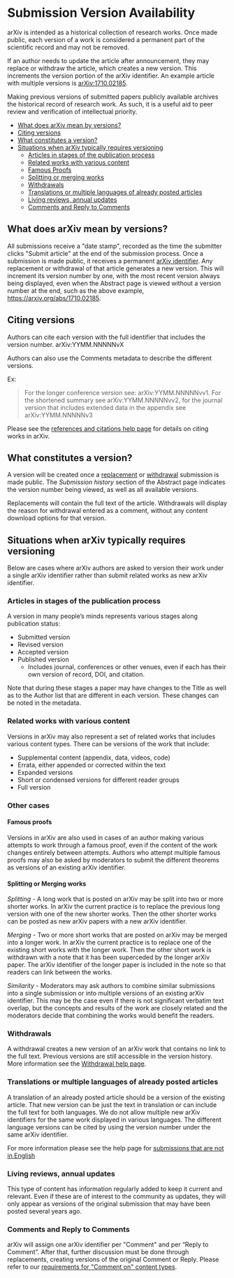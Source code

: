 # Submission Version Availability

arXiv is intended as a historical collection of research works. Once made public, each version of a work is considered a permanent part of the scientific record and may not be removed.

If an author needs to update the article after announcement, they may replace or withdraw the article, which creates a new version. This increments the version portion of the arXiv identifier. An example article with multiple versions is [arXiv:1710.02185](https://arxiv.org/abs/1710.02185).

Making previous versions of submitted papers publicly available archives the historical record of research work. As such, it is a useful aid to peer review and verification of intellectual priority.

- [What does arXiv mean by versions?](#versions)
- [Citing versions](#citing)
- [What constitutes a version?](#makeup)
- [Situations when arXiv typically requires versioning](#versioning_required)
	- [Articles in stages of the publication process](#stages)
	- [Related works with various content](#related)
	- [Famous Proofs](#famous)
	- [Splitting or merging works](#split)
	- [Withdrawals](#withdraw)
	- [Translations or multiple languages of already posted articles](#translation)
	- [Living reviews, annual updates](#reviews)
	- [Comments and Reply to Comments](#comments)

<span id="versions"></span>
## What does arXiv mean by versions?

All submissions receive a "date stamp", recorded as the time the submitter clicks "Submit article" at the end of the submission process. Once a submission is made public, it receives a permanent  [arXiv identifier](arxiv_identifier.md). Any replacement or withdrawal of that article generates a new version. This will increment its version number by one, with the most recent version always being displayed, even when the Abstract page is viewed without a version number at the end, such as the above example, https://arxiv.org/abs/1710.02185. 

<span id="citing"></span>
## Citing versions

Authors can cite each version with the full identifier that includes the version number. arXiv:YYMM.NNNNNvX

Authors can also use the Comments metadata to describe the different versions.

Ex:
> For the longer conference version see: arXiv:YYMM.NNNNNvv1. For the shortened summary see arXiv:YYMM.NNNNNvv2, for the journal version that includes extended data in the appendix see arXiv:YYMM.NNNNNv3

Please see the [references and citations help page](faq/references.md) for details on citing works in arXiv.

<span id="makeup"></span>
## What constitutes a version?

A version will be created once a [replacement](replace.md) or
[withdrawal](withdraw.md) submission is made public. The _Submission history_ section of the Abstract page indicates the version number being viewed, as well as all available versions.

Replacements will contain the full text of the article. Withdrawals will display the reason for withdrawal entered as a comment, without any content download options for that version.

<span id="versioning_required"></span>
## Situations when arXiv typically requires versioning

Below are cases where arXiv authors are asked to version their work under a single arXiv identifier rather than submit related works as new arXiv identifier.

<span id="stages"></span>
### Articles in stages of the publication process

A version in many people’s minds represents various stages along publication status:

- Submitted version
- Revised version
- Accepted version
- Published version
  - Includes journal, conferences or other venues, even if each has their own version of record, DOI, and citation.

Note that during these stages a paper may have changes to the Title as well as to the Author list that are different in each version. These changes can be noted in the metadata.

<span id="related"></span> 
### Related works with various content

Versions in arXiv may also represent a set of related works that includes various content types. There can be versions of the work that include:

- Supplemental content (appendix, data, videos, code)
- Errata, either appended or corrected within the text
- Expanded versions
- Short or condensed versions for different reader groups
- Full version
 
### Other cases

<span id="famous"></span> 
#### Famous proofs

<span id="split"></span>
Versions in arXiv are also used in cases of an author making various attempts to work through a famous proof, even if the content of the work changes entirely between attempts. Authors who attempt multiple famous proofs may also be asked by moderators to submit the different theorems as versions of an existing arXiv identifier.
 
#### Splitting or Merging works

*Splitting* - A long work that is posted on arXiv may be split into two or more shorter works. In arXiv the current practice is to replace the previous long version with one of the new shorter works. Then the other shorter works can be posted as new arXiv papers with a new arXiv identifier.

*Merging* - Two or more short works that are posted on arXiv may be merged into a longer work. In arXiv the current practice is to replace one of the existing short works with the longer work. Then the other short work is withdrawn with a note that it has been superceded by the longer arXiv paper. The arXiv identifier of the longer paper is included in the note so that readers can link between the works.

*Similarity* - Moderators may ask authors to combine similar submissions into a single submission or into multiple versions of an existing arXiv identifier. This may be the case even if there is not significant verbatim text overlap, but the concepts and results of the work are closely related and the moderators decide that combining the works would benefit the readers.

<span id="withdraw"></span>
### Withdrawals

A withdrawal creates a new version of an arXiv work that contains no link to the full text. Previous versions are still accessible in the version history. More information see the [Withdrawal help page](withdraw.md).
 
<span id="translation"></span>
### Translations or multiple languages of already posted articles

A translation of an already posted article should be a version of the existing article. That new version can be just the text in translation or can include the full text for both languages. We do not allow multiple new arXiv identifiers for the same work displayed in various languages. The different language versions can be cited by using the version number under the same arXiv identifier.

For more information please see the help page for [submissions that are not in English](faq/multilang.md)

<span id="reviews"></span> 
### Living reviews, annual updates

This type of content has information regularly added to keep it current and relevant. Even if these are of interest to the community as updates, they will only appear as versions of the original submission that may have been posted several years ago. 

<span id="comments"></span>
### Comments and Reply to Comments
arXiv will assign one arXiv identifier per "Comment" and per “Reply to Comment”. After that, further discussion must be done through replacements, creating versions of the original Comment or Reply. Please refer to our [requirements for "Comment on" content types](/help/policies/content-types.html#comments-and-reply-to-comments).



 
